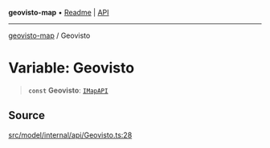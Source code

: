 **geovisto-map** • [Readme](../README.md) \| [API](../globals.md)

***

[geovisto-map](../README.md) / Geovisto

# Variable: Geovisto

> **`const`** **Geovisto**: [`IMapAPI`](../type-aliases/IMapAPI.md)

## Source

[src/model/internal/api/Geovisto.ts:28](https://github.com/geovisto/geovisto-map/blob/e22d774889dbc28cc1ec62933ecf6bab6690f172/src/model/internal/api/Geovisto.ts#L28)
